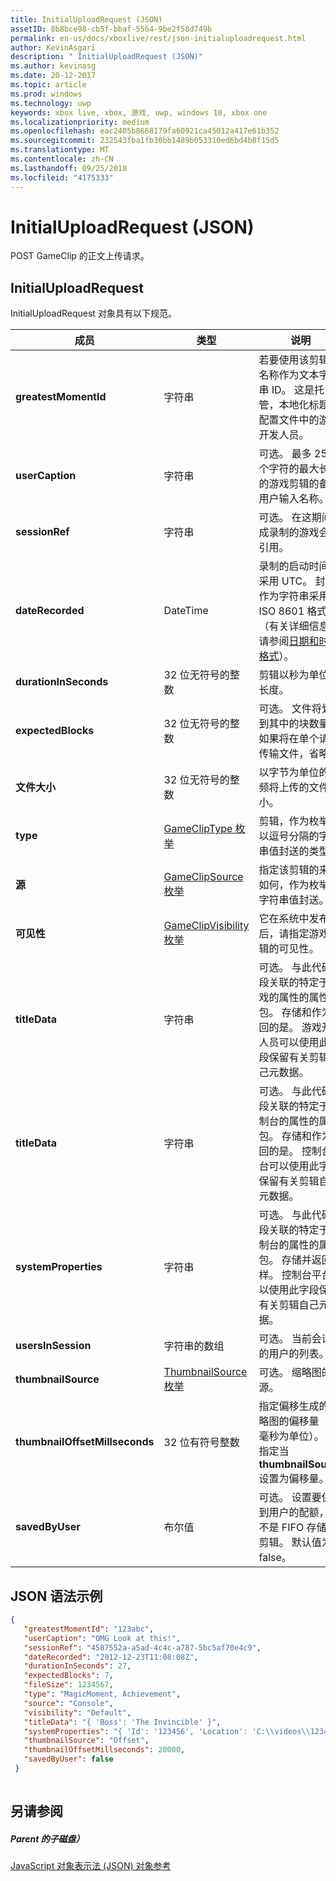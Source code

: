 ```yaml
---
title: InitialUploadRequest (JSON)
assetID: 8b8bce98-cb5f-bbaf-5564-9be2f58d749b
permalink: en-us/docs/xboxlive/rest/json-initialuploadrequest.html
author: KevinAsgari
description: " InitialUploadRequest (JSON)"
ms.author: kevinasg
ms.date: 20-12-2017
ms.topic: article
ms.prod: windows
ms.technology: uwp
keywords: xbox live, xbox, 游戏, uwp, windows 10, xbox one
ms.localizationpriority: medium
ms.openlocfilehash: eac2405b8668179fa60921ca45012a417e61b352
ms.sourcegitcommit: 232543fba1fb30bb1489b053310ed6bd4b8f15d5
ms.translationtype: MT
ms.contentlocale: zh-CN
ms.lasthandoff: 09/25/2018
ms.locfileid: "4175333"
---
```

# <a name="initialuploadrequest-json"></a>InitialUploadRequest (JSON)
POST GameClip 的正文上传请求。 
<a id="ID4EN"></a>

 
## <a name="initialuploadrequest"></a>InitialUploadRequest
 
InitialUploadRequest 对象具有以下规范。
 
| 成员| 类型| 说明| 
| --- | --- | --- | 
| <b>greatestMomentId</b>| 字符串| 若要使用该剪辑的名称作为文本字符串 ID。 这是托管，本地化标题的配置文件中的游戏开发人员。| 
| <b>userCaption</b>| 字符串| 可选。 最多 250 个字符的最大长度的游戏剪辑的备用用户输入名称。| 
| <b>sessionRef</b>| 字符串| 可选。 在这期间完成录制的游戏会话引用。| 
| <b>dateRecorded</b>| DateTime| 录制的启动时间，采用 UTC。 封送作为字符串采用 ISO 8601 格式 （有关详细信息，请参阅<a href="http://www.w3.org/TR/NOTE-datetime">日期和时间格式</a>）。| 
| <b>durationInSeconds</b>| 32 位无符号的整数| 剪辑以秒为单位的长度。| 
| <b>expectedBlocks</b>| 32 位无符号的整数| 可选。 文件将划分到其中的块数量。 如果将在单个请求传输文件，省略。| 
| <b>文件大小</b>| 32 位无符号的整数| 以字节为单位的视频将上传的文件大小。| 
| <b>type</b>| [GameClipType 枚举](../enums/gvr-enum-gamecliptypes.md)| 剪辑，作为枚举的以逗号分隔的字符串值封送的类型。| 
| <b>源</b>| [GameClipSource 枚举](../enums/gvr-enum-gameclipsource.md)| 指定该剪辑的来源如何，作为枚举的字符串值封送。| 
| <b>可见性</b>| [GameClipVisibility 枚举](../enums/gvr-enum-gameclipvisibility.md)| 它在系统中发布后，请指定游戏剪辑的可见性。| 
| <b>titleData</b>| 字符串| 可选。 与此代码片段关联的特定于游戏的属性的属性包。 存储和作为返回的是。 游戏开发人员可以使用此字段保留有关剪辑自己元数据。| 
| <b>titleData</b>| 字符串| 可选。 与此代码片段关联的特定于控制台的属性的属性包。 存储和作为返回的是。 控制台平台可以使用此字段保留有关剪辑自己元数据。| 
| <b>systemProperties</b>| 字符串| 可选。 与此代码片段关联的特定于控制台的属性的属性包。 存储并返回原样。 控制台平台可以使用此字段保留有关剪辑自己元数据。| 
| <b>usersInSession</b>| 字符串的数组| 可选。 当前会话中的用户的列表。| 
| <b>thumbnailSource</b>| [ThumbnailSource 枚举](../enums/gvr-enum-thumbnailsource.md)| 可选。 缩略图的源。| 
| <b>thumbnailOffsetMillseconds</b>| 32 位有符号整数| 指定偏移生成的缩略图的偏移量 （以毫秒为单位）。 仅指定当<b>thumbnailSource</b>设置为偏移量。| 
| <b>savedByUser</b>| 布尔值| 可选。 设置要保存到用户的配额，而不是 FIFO 存储的剪辑。 默认值为 false。| 
  
<a id="ID4ERH"></a>

 
## <a name="sample-json-syntax"></a>JSON 语法示例
 

```json
{
   "greatestMomentId": "123abc",
   "userCaption": "OMG Look at this!",
   "sessionRef": "4587552a-a5ad-4c4c-a787-5bc5af70e4c9",
   "dateRecorded": "2012-12-23T11:08:08Z",
   "durationInSeconds": 27,
   "expectedBlocks": 7,
   "fileSize": 1234567,
   "type": "MagicMoment, Achievement",
   "source": "Console",
   "visibility": "Default",
   "titleData": "{ 'Boss': 'The Invincible' }",
   "systemProperties": "{ 'Id': '123456', 'Location': 'C:\\videos\\123456.mp4' }",
   "thumbnailSource": "Offset",
   "thumbnailOffsetMillseconds": 20000,
   "savedByUser": false
 }
    
```

  
<a id="ID4E1H"></a>

 
## <a name="see-also"></a>另请参阅
 
<a id="ID4E3H"></a>

 
##### <a name="parent"></a>Parent 的子磁盘） 

[JavaScript 对象表示法 (JSON) 对象参考](atoc-xboxlivews-reference-json.md)

   